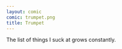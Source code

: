 ```yaml
---
layout: comic
comic: trumpet.png
title: Trumpet
---
```


The list of things I suck at grows constantly.